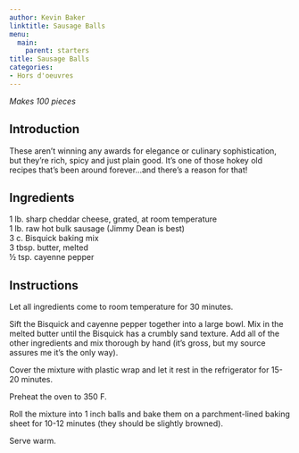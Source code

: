 ```yaml
---
author: Kevin Baker
linktitle: Sausage Balls
menu:
  main:
    parent: starters
title: Sausage Balls
categories:
- Hors d'oeuvres
---
```

*Makes 100 pieces*

## Introduction
These aren’t winning any awards for elegance or culinary sophistication, but they’re rich, spicy and just plain good. It’s one of those hokey old recipes that’s been around forever…and there’s a reason for that!

## Ingredients

<div class="ingredient-list">

1 lb. sharp cheddar cheese, grated, at room temperature  
1 lb. raw hot bulk sausage (Jimmy Dean is best)  
3 c. Bisquick baking mix  
3 tbsp. butter, melted  
½ tsp. cayenne pepper   

</div>

## Instructions

Let all ingredients come to room temperature for 30 minutes.  

Sift the Bisquick and cayenne pepper together into a large bowl.  Mix in the melted butter until the Bisquick has a crumbly sand texture.  Add all of the other ingredients and mix thorough by hand (it’s gross, but my source assures me it’s the only way). 

Cover the mixture with plastic wrap and let it rest in the refrigerator for 15-20 minutes.

Preheat the oven to 350 F. 

Roll the mixture into 1 inch balls and bake them on a parchment-lined baking sheet for 10-12 minutes (they should be slightly browned).  

Serve warm.